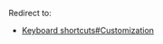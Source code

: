 Redirect to:

*   [Keyboard shortcuts#Customization](/index.php/Keyboard_shortcuts#Customization "Keyboard shortcuts")